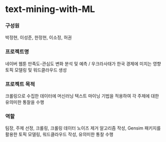 # text-mining-with-ML

### 구성원  

박정현, 이성준, 한정현, 이소정, 허권

### 프로젝트명  

네이버 웹툰 만족도-관심도 변화 분석 및 예측 / 우크라사태가 한국 경제에 미치는 영향 토픽 모델링 및 워드클라우드 생성

### 프로젝트 목적  

크롤링으로 수집한 데이터에 머신러닝 텍스트 마이닝 기법을 적용하여 각 주제에 대한 유의미한 통찰을 수행

### 역할  

팀장, 주제 선정, 크롤링, 크롤링 데이터 노이즈 제거 알고리즘 작성, Gensim 패키지를 활용한 토픽 모델링, 워드클라우드 작성, 유의미한 통찰 수행
